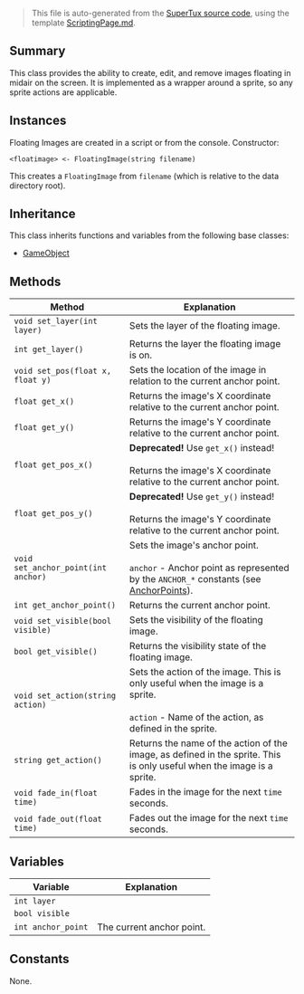 > This file is auto-generated from the [SuperTux source code](https://github.com/SuperTux/supertux/tree/master/src), using the template [ScriptingPage.md](https://github.com/SuperTux/wiki/tree/master/templates/ScriptingPage.md).

Summary
-------

This class provides the ability to create, edit, and remove images floating in midair on the screen. It is implemented as a wrapper around a sprite, so any sprite actions are applicable. 

Instances
--------

Floating Images are created in a script or from the console. Constructor:

```<floatimage> <- FloatingImage(string filename)```

This creates a `FloatingImage` from `filename` (which is relative to the data directory root). 

Inheritance
--------

This class inherits functions and variables from the following base classes:
* [GameObject](https://github.com/SuperTux/supertux/wiki/ScriptingGameObject)


Methods
-------

Method | Explanation
-------|-------
`void set_layer(int layer)` | Sets the layer of the floating image. 
`int get_layer()` | Returns the layer the floating image is on. 
`void set_pos(float x, float y)` | Sets the location of the image in relation to the current anchor point. 
`float get_x()` | Returns the image's X coordinate relative to the current anchor point. 
`float get_y()` | Returns the image's Y coordinate relative to the current anchor point. 
`float get_pos_x()` | **Deprecated!** Use `get_x()` instead! <br /><br />Returns the image's X coordinate relative to the current anchor point. 
`float get_pos_y()` | **Deprecated!** Use `get_y()` instead! <br /><br />Returns the image's Y coordinate relative to the current anchor point. 
`void set_anchor_point(int anchor)` | Sets the image's anchor point. <br /><br /> `anchor` - Anchor point as represented by the `ANCHOR_*` constants (see [AnchorPoints](https://github.com/SuperTux/supertux/wiki/ScriptingAnchorPoints)). 
`int get_anchor_point()` | Returns the current anchor point. 
`void set_visible(bool visible)` | Sets the visibility of the floating image. 
`bool get_visible()` | Returns the visibility state of the floating image. 
`void set_action(string action)` | Sets the action of the image. This is only useful when the image is a sprite. <br /><br /> `action` - Name of the action, as defined in the sprite. 
`string get_action()` | Returns the name of the action of the image, as defined in the sprite. This is only useful when the image is a sprite. 
`void fade_in(float time)` | Fades in the image for the next `time` seconds. 
`void fade_out(float time)` | Fades out the image for the next `time` seconds. 


Variables
---------

Variable | Explanation
---------|---------
`int layer` | 
`bool visible` | 
`int anchor_point` | The current anchor point. 


Constants
---------

None.
